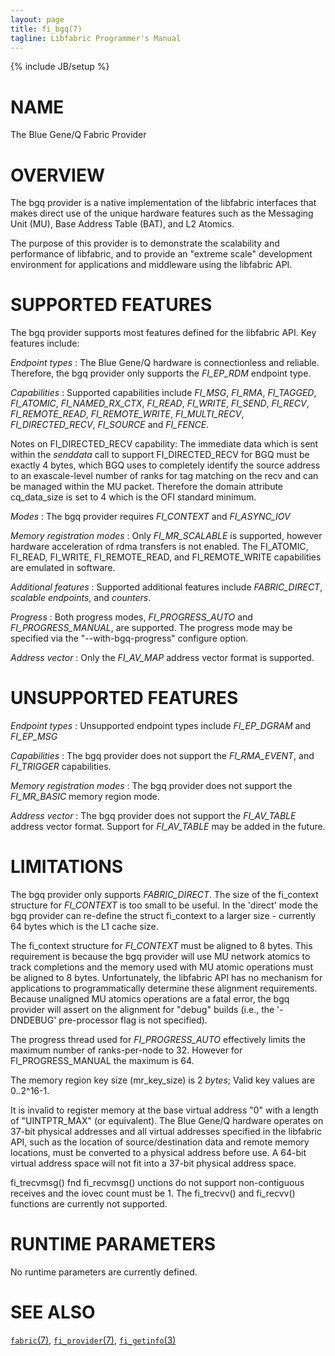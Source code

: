 ```yaml
---
layout: page
title: fi_bgq(7)
tagline: Libfabric Programmer's Manual
---
```

{% include JB/setup %}

# NAME

The Blue Gene/Q Fabric Provider

# OVERVIEW

The bgq provider is a native implementation of the libfabric interfaces
that makes direct use of the unique hardware features such as the
Messaging Unit (MU), Base Address Table (BAT), and L2 Atomics.

The purpose of this provider is to demonstrate the scalability and
performance of libfabric, and to provide an "extreme scale"
development environment for applications and middleware using the
libfabric API.

# SUPPORTED FEATURES

The bgq provider supports most features defined for the libfabric API. 
Key features include:

*Endpoint types*
: The Blue Gene/Q hardware is connectionless and reliable. Therefore, the
  bgq provider only supports the *FI_EP_RDM* endpoint type.

*Capabilities*
: Supported capabilities include *FI_MSG*, *FI_RMA*, *FI_TAGGED*,
  *FI_ATOMIC*, *FI_NAMED_RX_CTX*, *FI_READ*, *FI_WRITE*, *FI_SEND*, *FI_RECV*,
  *FI_REMOTE_READ*,  *FI_REMOTE_WRITE*, *FI_MULTI_RECV*, *FI_DIRECTED_RECV*,
  *FI_SOURCE* and *FI_FENCE*.

Notes on FI_DIRECTED_RECV capability:
The immediate data which is sent within the *senddata* call to support
FI_DIRECTED_RECV for BGQ must be exactly 4 bytes, which BGQ uses to
completely identify the source address to an exascale-level number of ranks
for tag matching on the recv and can be managed within the MU packet.
Therefore the domain attribute cq_data_size is set to 4 which is the OFI
standard minimum.

*Modes*
: The bgq provider requires *FI_CONTEXT* and *FI_ASYNC_IOV*

*Memory registration modes*
: Only *FI_MR_SCALABLE* is supported, however hardware acceleration of
  rdma transfers is not enabled. The FI_ATOMIC, FI_READ, FI_WRITE,
  FI_REMOTE_READ, and FI_REMOTE_WRITE capabilities are emulated in
  software.

*Additional features*
: Supported additional features include *FABRIC_DIRECT*, *scalable endpoints*,
  and *counters*.

*Progress*
: Both progress modes, *FI_PROGRESS_AUTO* and *FI_PROGRESS_MANUAL*, are
  supported. The progress mode may be specified via the "--with-bgq-progress"
  configure option.

*Address vector*
: Only the *FI_AV_MAP* address vector format is supported.

# UNSUPPORTED FEATURES

*Endpoint types*
: Unsupported endpoint types include *FI_EP_DGRAM* and *FI_EP_MSG*

*Capabilities*
: The bgq provider does not support the *FI_RMA_EVENT*, and
  *FI_TRIGGER* capabilities.

*Memory registration modes*
: The bgq provider does not support the *FI_MR_BASIC* memory region mode.

*Address vector*
: The bgq provider does not support the *FI_AV_TABLE* address vector format.
  Support for *FI_AV_TABLE* may be added in the future.

# LIMITATIONS

The bgq provider only supports *FABRIC_DIRECT*. The size of the fi_context
structure for *FI_CONTEXT* is too small to be useful. In the 'direct' mode the
bgq provider can re-define the struct fi_context to a larger size - currently
64 bytes which is the L1 cache size.

The fi_context structure for *FI_CONTEXT* must be aligned to 8 bytes. This requirement is because
the bgq provider will use MU network atomics to track completions and the memory
used with MU atomic operations must be aligned to 8 bytes. Unfortunately, the libfabric API
has no mechanism for applications to programmatically determine these alignment
requirements. Because unaligned MU atomics operations are a fatal error, the
bgq provider will assert on the alignment for "debug" builds (i.e., the '-DNDEBUG'
pre-processor flag is not specified).

The progress thread used for *FI_PROGRESS_AUTO* effectively limits the maximum
number of ranks-per-node to 32.  However for FI_PROGRESS_MANUAL the maximum is 64.

The memory region key size (mr_key_size) is 2 *bytes*; Valid key values are
0..2^16-1.

It is invalid to register memory at the base virtual address "0" with a
length of "UINTPTR_MAX" (or equivalent). The Blue Gene/Q hardware operates on
37-bit physical addresses and all virtual addresses specified in the libfabric
API, such as the location of source/destination data and remote memory locations,
must be converted to a physical address before use. A 64-bit virtual address
space will not fit into a 37-bit physical address space.

fi_trecvmsg() fnd fi_recvmsg() unctions do not support non-contiguous receives
and the iovec count must be 1. The fi_trecvv() and fi_recvv() functions are
currently not supported.

# RUNTIME PARAMETERS

No runtime parameters are currently defined.

# SEE ALSO

[`fabric`(7)](fabric.7.html),
[`fi_provider`(7)](fi_provider.7.html),
[`fi_getinfo`(3)](fi_getinfo.3.html)
